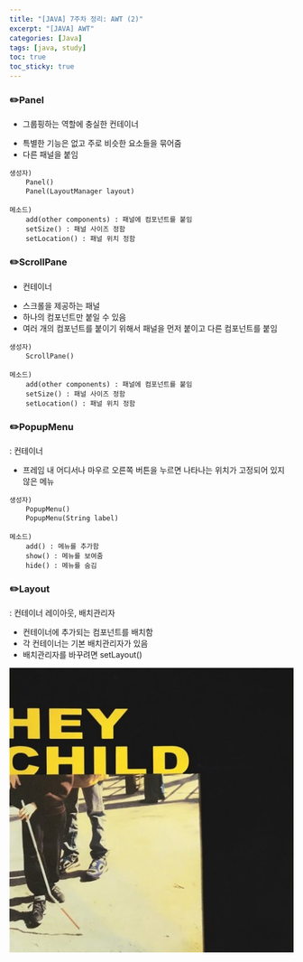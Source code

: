 ```yaml
---
title: "[JAVA] 7주차 정리: AWT (2)"
excerpt: "[JAVA] AWT"
categories: [Java]
tags: [java, study]
toc: true
toc_sticky: true
---
```


### ✏️Panel

+ 그룹핑하는 역할에 충실한 컨테이너

- 특별한 기능은 없고 주로 비슷한 요소들을 묶어줌
- 다른 패널을 붙임
 
```
생성자) 
    Panel()
	Panel(LayoutManager layout)

메소드) 
    add(other components) : 패널에 컴포넌트를 붙임
	setSize() : 패널 사이즈 정함
	setLocation() : 패널 위치 정함
```  

### ✏️ScrollPane

+ 컨테이너
- 스크롤을 제공하는 패널
- 하나의 컴포넌트만 붙일 수 있음
- 여러 개의 컴포넌트를 붙이기 위해서 패널을 먼저 붙이고 다른 컴포넌트를 붙임

```
생성자) 
    ScrollPane()

메소드)  
    add(other components) : 패널에 컴포넌트를 붙임
	setSize() : 패널 사이즈 정함
	setLocation() : 패널 위치 정함  
```  

### ✏️PopupMenu

: 컨테이너

+ 프레임 내 어디서나 마우르 오른쪽 버튼을 누르면 나타나는 위치가 고정되어 있지 않은 메뉴

```
생성자) 
    PopupMenu()
	PopupMenu(String label)

메소드) 
    add() : 메뉴를 추가함
	show() : 메뉴를 보여줌
	hide() : 메뉴를 숨김
```  

### ✏️Layout
: 컨테이너 레이아웃, 배치관리자

+ 컨테이너에 추가되는 컴포넌트를 배치함
+ 각 컨테이너는 기본 배치관리자가 있음
+ 배치관리자를 바꾸려면 setLayout()

![fail to bring](/assets/Image/heychild.jpg)
